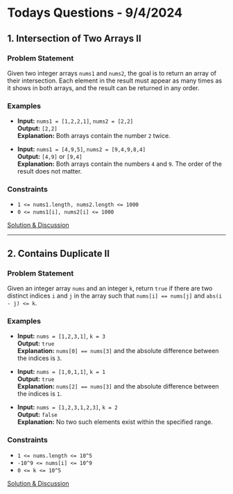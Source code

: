 # Todays Questions - 9/4/2024

## 1. Intersection of Two Arrays II

### Problem Statement
Given two integer arrays `nums1` and `nums2`, the goal is to return an array of their intersection. Each element in the result must appear as many times as it shows in both arrays, and the result can be returned in any order.

### Examples
- **Input:** `nums1 = [1,2,2,1]`, `nums2 = [2,2]`  
  **Output:** `[2,2]`  
  **Explanation:** Both arrays contain the number `2` twice.

- **Input:** `nums1 = [4,9,5]`, `nums2 = [9,4,9,8,4]`  
  **Output:** `[4,9]` or `[9,4]`  
  **Explanation:** Both arrays contain the numbers `4` and `9`. The order of the result does not matter.

### Constraints
- `1 <= nums1.length, nums2.length <= 1000`
- `0 <= nums1[i], nums2[i] <= 1000`

[Solution & Discussion](intersection.md)

---

## 2. Contains Duplicate II

### Problem Statement
Given an integer array `nums` and an integer `k`, return `true` if there are two distinct indices `i` and `j` in the array such that `nums[i] == nums[j]` and `abs(i - j) <= k`.

### Examples
- **Input:** `nums = [1,2,3,1]`, `k = 3`  
  **Output:** `true`  
  **Explanation:** `nums[0] == nums[3]` and the absolute difference between the indices is `3`.

- **Input:** `nums = [1,0,1,1]`, `k = 1`  
  **Output:** `true`  
  **Explanation:** `nums[2] == nums[3]` and the absolute difference between the indices is `1`.

- **Input:** `nums = [1,2,3,1,2,3]`, `k = 2`  
  **Output:** `false`  
  **Explanation:** No two such elements exist within the specified range.

### Constraints
- `1 <= nums.length <= 10^5`
- `-10^9 <= nums[i] <= 10^9`
- `0 <= k <= 10^5`

[Solution & Discussion](containsDuplicate.md)